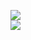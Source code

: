 [![](https://img.shields.io/badge/Made%20With-Github%20Spray-lightgrey.svg?style=for-the-badge&logo=github)](https://github.com/Annihil/github-spray#30789)  
[![](https://i.imgur.com/2DrTn0Z.gif)](https://github.com/Annihil/github-spray)